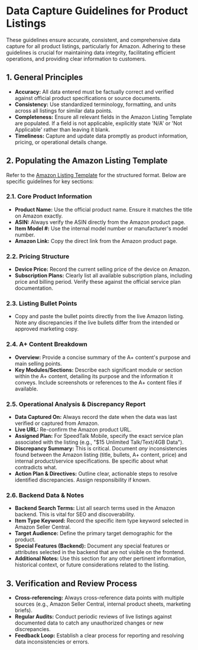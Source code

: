 # Data Capture Guidelines for Product Listings

These guidelines ensure accurate, consistent, and comprehensive data capture for all product listings, particularly for Amazon. Adhering to these guidelines is crucial for maintaining data integrity, facilitating efficient operations, and providing clear information to customers.

## 1. General Principles

*   **Accuracy:** All data entered must be factually correct and verified against official product specifications or source documents.
*   **Consistency:** Use standardized terminology, formatting, and units across all listings for similar data points.
*   **Completeness:** Ensure all relevant fields in the Amazon Listing Template are populated. If a field is not applicable, explicitly state 'N/A' or 'Not Applicable' rather than leaving it blank.
*   **Timeliness:** Capture and update data promptly as product information, pricing, or operational details change.

## 2. Populating the Amazon Listing Template

Refer to the [Amazon Listing Template](../../playbooks-and-tools/templates/Amazon_Listing_Template.md) for the structured format. Below are specific guidelines for key sections:

### 2.1. Core Product Information

*   **Product Name:** Use the official product name. Ensure it matches the title on Amazon exactly.
*   **ASIN:** Always verify the ASIN directly from the Amazon product page.
*   **Item Model #:** Use the internal model number or manufacturer's model number.
*   **Amazon Link:** Copy the direct link from the Amazon product page.

### 2.2. Pricing Structure

*   **Device Price:** Record the current selling price of the device on Amazon.
*   **Subscription Plans:** Clearly list all available subscription plans, including price and billing period. Verify these against the official service plan documentation.

### 2.3. Listing Bullet Points

*   Copy and paste the bullet points directly from the live Amazon listing. Note any discrepancies if the live bullets differ from the intended or approved marketing copy.

### 2.4. A+ Content Breakdown

*   **Overview:** Provide a concise summary of the A+ content's purpose and main selling points.
*   **Key Modules/Sections:** Describe each significant module or section within the A+ content, detailing its purpose and the information it conveys. Include screenshots or references to the A+ content files if available.

### 2.5. Operational Analysis & Discrepancy Report

*   **Data Captured On:** Always record the date when the data was last verified or captured from Amazon.
*   **Live URL:** Re-confirm the Amazon product URL.
*   **Assigned Plan:** For SpeedTalk Mobile, specify the exact service plan associated with the listing (e.g., "$15 Unlimited Talk/Text/4GB Data").
*   **Discrepancy Summary:** This is critical. Document *any* inconsistencies found between the Amazon listing (title, bullets, A+ content, price) and internal product/service specifications. Be specific about what contradicts what.
*   **Action Plan & Directives:** Outline clear, actionable steps to resolve identified discrepancies. Assign responsibility if known.

### 2.6. Backend Data & Notes

*   **Backend Search Terms:** List all search terms used in the Amazon backend. This is vital for SEO and discoverability.
*   **Item Type Keyword:** Record the specific item type keyword selected in Amazon Seller Central.
*   **Target Audience:** Define the primary target demographic for the product.
*   **Special Features (Backend):** Document any special features or attributes selected in the backend that are not visible on the frontend.
*   **Additional Notes:** Use this section for any other pertinent information, historical context, or future considerations related to the listing.

## 3. Verification and Review Process

*   **Cross-referencing:** Always cross-reference data points with multiple sources (e.g., Amazon Seller Central, internal product sheets, marketing briefs).
*   **Regular Audits:** Conduct periodic reviews of live listings against documented data to catch any unauthorized changes or new discrepancies.
*   **Feedback Loop:** Establish a clear process for reporting and resolving data inconsistencies or errors.
